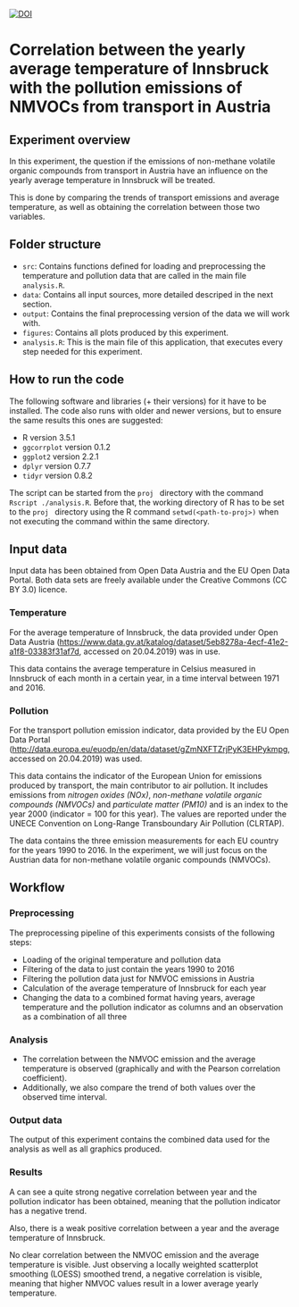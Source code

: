 [![DOI](https://zenodo.org/badge/181327671.svg)](https://zenodo.org/badge/latestdoi/181327671)

# Correlation between the yearly average temperature of Innsbruck with the pollution emissions of NMVOCs from transport in Austria

## Experiment overview

In this experiment, the question if the emissions of non-methane volatile organic compounds from transport in Austria have an influence on the yearly average temperature in Innsbruck will be treated.

This is done by comparing the trends of transport emissions and average temperature, as well as obtaining the correlation between those two variables.

## Folder structure

* ```src```: Contains functions defined for loading and preprocessing the temperature and pollution data that are called in the main file ```analysis.R```.
* ```data```: Contains all input sources, more detailed descriped in the next section.
* ```output```: Contains the final preprocessing version of the data we will work with.
* ```figures```: Contains all plots produced by this experiment.
* ```analysis.R```: This is the main file of this application, that executes every step needed for this experiment.

## How to run the code

The following software and libraries (+ their versions) for it have to be installed. The code also runs with older and newer versions, but to ensure the same results this ones are suggested:

* R version 3.5.1
* ```ggcorrplot``` version 0.1.2
* ```ggplot2``` version 2.2.1
* ```dplyr``` version 0.7.7
* ```tidyr``` version 0.8.2

The script can be started from the  ```proj ``` directory with the command  ```Rscript ./analysis.R```. 
Before that, the working directory of R has to be set to the ```proj ``` directory using the R command ```setwd(<path-to-proj>)``` when not executing the command within the same directory.

## Input data

Input data has been obtained from Open Data Austria and the EU Open Data Portal. Both data sets are freely available under the Creative Commons (CC BY 3.0) licence.

### Temperature

For the average temperature of Innsbruck, the data provided under Open Data Austria (https://www.data.gv.at/katalog/dataset/5eb8278a-4ecf-41e2-a1f8-03383f31af7d, accessed on 20.04.2019) was in use.

This data contains the average temperature in Celsius measured in Innsbruck of each month in a certain year, in a time interval between 1971 and 2016.

### Pollution

For the transport pollution emission indicator, data provided by the EU Open Data Portal (http://data.europa.eu/euodp/en/data/dataset/gZmNXFTZrjPyK3EHPykmpg, accessed on 20.04.2019) was used.

This data contains the indicator of the European Union for emissions produced by transport, the main contributor to air pollution. It includes emissions from *nitrogen oxides (NOx)*, *non-methane volatile organic compounds (NMVOCs)* and *particulate matter (PM10)* and is an index to the year 2000 (indicator = 100 for this year). The values are reported under the UNECE Convention on Long-Range Transboundary Air Pollution (CLRTAP).

The data contains the three emission measurements for each EU country for the years 1990 to 2016. In the experiment, we will just focus on the Austrian data for non-methane volatile organic compounds (NMVOCs).

## Workflow

### Preprocessing

The preprocessing pipeline of this experiments consists of the following steps:

* Loading of the original temperature and pollution data
* Filtering of the data to just contain the years 1990 to 2016
* Filtering the pollution data just for NMVOC emissions in Austria
* Calculation of the average temperature of Innsbruck for each year
* Changing the data to a combined format having years, average temperature and the pollution indicator as columns and an observation as a combination of all three

### Analysis

* The correlation between the NMVOC emission and the average temperature is observed (graphically and with the Pearson correlation coefficient).
* Additionally, we also compare the trend of both values over the observed time interval.

### Output data

The output of this experiment contains the combined data used for the analysis as well as all graphics produced.

### Results

A can see a quite strong negative correlation between year and the pollution indicator has been obtained, meaning that the pollution indicator has a negative trend.

Also, there is a weak positive correlation between a year and the average temperature of Innsbruck.

No clear correlation between the NMVOC emission and the average temperature is visible. Just observing a locally weighted scatterplot smoothing (LOESS) smoothed trend, a negative correlation is visible, meaning that higher NMVOC values result in a lower average yearly temperature.


